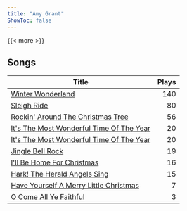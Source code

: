 ```yaml
---
title: "Amy Grant"
ShowToc: false
---
```


{{< more >}}

## Songs
Title | Plays 
----- | -----: 
[Winter Wonderland](/songs/winter-wonderland) | 140
[Sleigh Ride](/songs/sleigh-ride) | 80
[Rockin' Around The Christmas Tree](/songs/rockin-around-the-christmas-tree) | 56
[It's The Most Wonderful Time Of The Year](/songs/its-the-most-wonderful-time-of-the-year) | 20
[It's The Most Wonderful Time Of The Year](/songs/its-the-most-wonderful-time-of-the-year) | 20
[Jingle Bell Rock](/songs/jingle-bell-rock) | 19
[I'll Be Home For Christmas](/songs/ill-be-home-for-christmas) | 16
[Hark! The Herald Angels Sing](/songs/hark-the-herald-angels-sing) | 15
[Have Yourself A Merry Little Christmas](/songs/have-yourself-a-merry-little-christmas) | 7
[O Come All Ye Faithful](/songs/o-come-all-ye-faithful) | 3

